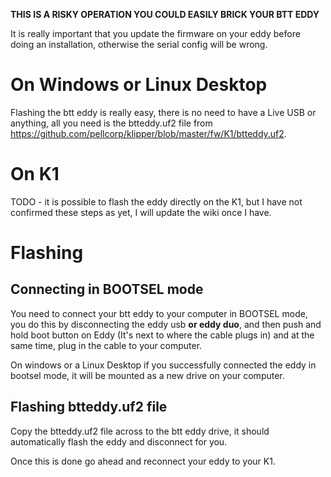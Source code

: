 **THIS IS A RISKY OPERATION YOU COULD EASILY BRICK YOUR BTT EDDY**

It is really important that you update the firmware on your eddy before doing an installation, otherwise the serial config will be wrong.

# On Windows or Linux Desktop

Flashing the btt eddy is really easy, there is no need to have a Live USB or anything, all you need is the btteddy.uf2 file from https://github.com/pellcorp/klipper/blob/master/fw/K1/btteddy.uf2.

# On K1

TODO - it is possible to flash the eddy directly on the K1, but I have not confirmed these steps as yet, I will update the wiki once I have.

# Flashing

## Connecting in BOOTSEL mode

You need to connect your btt eddy to your computer in BOOTSEL mode, you do this by disconnecting the eddy usb **or eddy duo**, and then push and hold boot button on Eddy (It's next to where the cable plugs in) and at the same time, plug in the cable to your computer.

On windows or a Linux Desktop if you successfully connected the eddy in bootsel mode, it will be mounted as a new drive on your computer.

## Flashing btteddy.uf2 file

Copy the btteddy.uf2 file across to the btt eddy drive, it should automatically flash the eddy and disconnect for you.

Once this is done go ahead and reconnect your eddy to your K1.
